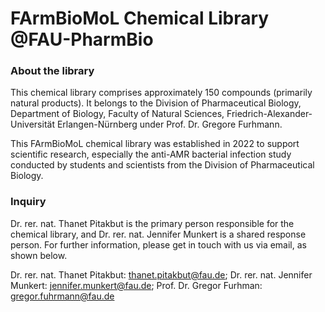 # FArmBioMoL Chemical Library @FAU-PharmBio

### About the library
This chemical library comprises approximately 150 compounds (primarily natural products). It belongs to the Division of Pharmaceutical Biology, Department of Biology, Faculty of Natural Sciences, Friedrich-Alexander-Universität Erlangen-Nürnberg under Prof. Dr. Gregore Furhmann.

This FArmBioMoL chemical library was established in 2022 to support scientific research, especially the anti-AMR bacterial infection study conducted by students and scientists from the Division of Pharmaceutical Biology.


### Inquiry
Dr. rer. nat. Thanet Pitakbut is the primary person responsible for the chemical library, and Dr. rer. nat. Jennifer Munkert is a shared response person.
For further information, please get in touch with us via email, as shown below.

Dr. rer. nat. Thanet Pitakbut: thanet.pitakbut@fau.de; Dr. rer. nat. Jennifer Munkert: jennifer.munkert@fau.de; Prof. Dr. Gregor Furhman: gregor.fuhrmann@fau.de


